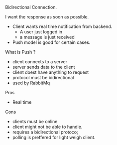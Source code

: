 
Bidirectional Connection. 

I want the response as soon as possible. 
- Client wants real time notification from backend. 
	- A user just logged in
	- a message is just received
- Push model is good for certain cases. 

What is Push ?
- client connects to a server
- server sends data to the client
- client doest have anything to request
- protocol must be bidirectional
- used by RabbitMq


Pros
- Real time

Cons
- clients must be online
- client might not be able to handle.
- requires a bidirectional protoco; 
- polling is preffered for light weigh client. 

